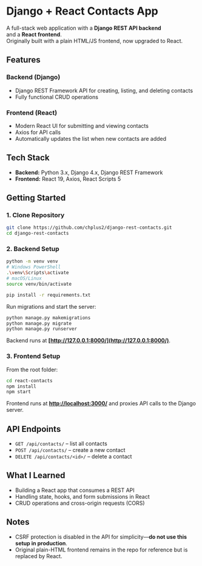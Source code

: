 # Django + React Contacts App

A full-stack web application with a **Django REST API backend**   
and a **React frontend**.  
Originally built with a plain HTML/JS frontend, now upgraded to React.

## Features

### Backend (Django)
- Django REST Framework API for creating, listing, and deleting contacts
- Fully functional CRUD operations

### Frontend (React)
- Modern React UI for submitting and viewing contacts
- Axios for API calls
- Automatically updates the list when new contacts are added

## Tech Stack
- **Backend:** Python 3.x, Django 4.x, Django REST Framework
- **Frontend:** React 19, Axios, React Scripts 5

## Getting Started

### 1. Clone Repository
```bash
git clone https://github.com/chplus2/django-rest-contacts.git
cd django-rest-contacts
````

### 2. Backend Setup

```bash
python -m venv venv
# Windows PowerShell
.\venv\Scripts\activate
# macOS/Linux
source venv/bin/activate

pip install -r requirements.txt
```


Run migrations and start the server:

```bash
python manage.py makemigrations
python manage.py migrate
python manage.py runserver
```

Backend runs at **[http://127.0.0.1:8000/](http://127.0.0.1:8000/)**.

### 3. Frontend Setup

From the root folder:

```bash
cd react-contacts
npm install
npm start
```

Frontend runs at **[http://localhost:3000/](http://localhost:3000/)** and proxies API calls to the Django server.

## API Endpoints

* `GET /api/contacts/` – list all contacts
* `POST /api/contacts/` – create a new contact
* `DELETE /api/contacts/<id>/` – delete a contact

## What I Learned

* Building a React app that consumes a REST API
* Handling state, hooks, and form submissions in React
* CRUD operations and cross-origin requests (CORS)

## Notes

* CSRF protection is disabled in the API for simplicity—**do not use this setup in production**.
* Original plain-HTML frontend remains in the repo for reference but is replaced by React.
